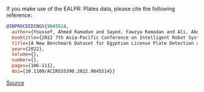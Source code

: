 If you make use of the EALPR: Plates data, please cite the following reference:

``` bibtex
@INPROCEEDINGS{9845514,
  author={Youssef, Ahmed Ramadan and Sayed, Fawzya Ramadan and Ali, Abdelmgeid Ameen},
  booktitle={2022 7th Asia-Pacific Conference on Intelligent Robot Systems (ACIRS)}, 
  title={A New Benchmark Dataset for Egyptian License Plate Detection and Recognition}, 
  year={2022},
  volume={},
  number={},
  pages={106-111},
  doi={10.1109/ACIRS55390.2022.9845514}}
```

[Source](https://ieeexplore.ieee.org/document/9845514)